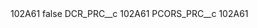 <?xml version="1.0" encoding="UTF-8"?>
<CustomMetadata xmlns="http://soap.sforce.com/2006/04/metadata" xmlns:xsi="http://www.w3.org/2001/XMLSchema-instance" xmlns:xsd="http://www.w3.org/2001/XMLSchema">
    <label>102A61</label>
    <protected>false</protected>
    <values>
        <field>DCR_PRC__c</field>
        <value xsi:type="xsd:string">102A61</value>
    </values>
    <values>
        <field>PCORS_PRC__c</field>
        <value xsi:type="xsd:string">102A61</value>
    </values>
</CustomMetadata>
